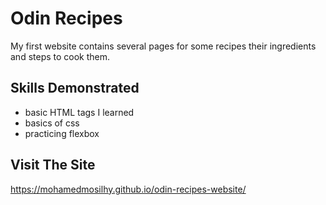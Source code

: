 # Odin Recipes

My first website contains several pages for some recipes their ingredients and steps to cook them. 


## Skills Demonstrated

- basic HTML tags I learned 
- basics of css 
- practicing flexbox

## Visit The Site
https://mohamedmosilhy.github.io/odin-recipes-website/

